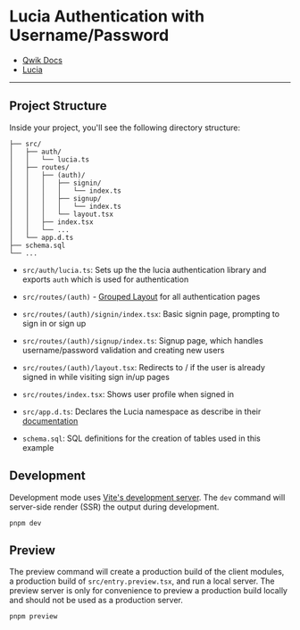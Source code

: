 # Lucia Authentication with Username/Password

- [Qwik Docs](https://qwik.builder.io/)
- [Lucia](https://lucia-auth.com/)

---

## Project Structure

Inside your project, you'll see the following directory structure:

```
├── src/
│   ├── auth/
│   │   └── lucia.ts
│   ├── routes/
│   │   ├── (auth)/
│   │   │   ├── signin/
│   │   │   │   └── index.ts
│   │   │   ├── signup/
│   │   │   │   └── index.ts
│   │   │   └── layout.tsx
│   │   ├── index.tsx
│   │   └── ...
│   └── app.d.ts
├── schema.sql
└── ...
```

- `src/auth/lucia.ts`: Sets up the the lucia authentication library and exports `auth` which is used for authentication

- `src/routes/(auth)` - [Grouped Layout](https://qwik.builder.io/docs/advanced/routing/#grouped-layouts) for all authentication pages

- `src/routes/(auth)/signin/index.tsx`: Basic signin page, prompting to sign in or sign up

- `src/routes/(auth)/signup/index.ts`: Signup page, which handles username/password validation and creating new users

- `src/routes/(auth)/layout.tsx`: Redirects to / if the user is already signed in while visiting sign in/up pages

- `src/routes/index.tsx`: Shows user profile when signed in

- `src/app.d.ts`: Declares the Lucia namespace as describe in their [documentation](https://lucia-auth.com/getting-started#set-up-types)

- `schema.sql`: SQL definitions for the creation of tables used in this example

## Development

Development mode uses [Vite's development server](https://vitejs.dev/). The `dev` command will server-side render (SSR) the output during development.

```shell
pnpm dev
```

## Preview

The preview command will create a production build of the client modules, a production build of `src/entry.preview.tsx`, and run a local server. The preview server is only for convenience to preview a production build locally and should not be used as a production server.

```shell
pnpm preview
```
